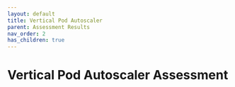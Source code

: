 ```yaml
---
layout: default
title: Vertical Pod Autoscaler
parent: Assessment Results
nav_order: 2
has_children: true
---
```


# Vertical Pod Autoscaler Assessment